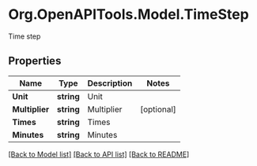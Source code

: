 # Org.OpenAPITools.Model.TimeStep
Time step

## Properties

Name | Type | Description | Notes
------------ | ------------- | ------------- | -------------
**Unit** | **string** | Unit | 
**Multiplier** | **string** | Multiplier | [optional] 
**Times** | **string** | Times | 
**Minutes** | **string** | Minutes | 

[[Back to Model list]](../README.md#documentation-for-models) [[Back to API list]](../README.md#documentation-for-api-endpoints) [[Back to README]](../README.md)

